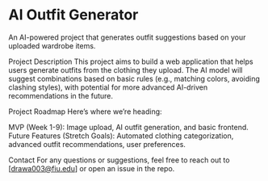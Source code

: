 # AI Outfit Generator

An AI-powered project that generates outfit suggestions based on your uploaded wardrobe items.

Project Description
This project aims to build a web application that helps users generate outfits from the clothing they upload. The AI model will suggest combinations based on basic rules (e.g., matching colors, avoiding clashing styles), with potential for more advanced AI-driven recommendations in the future.

Project Roadmap
Here’s where we’re heading:

MVP (Week 1-9): Image upload, AI outfit generation, and basic frontend.
Future Features (Stretch Goals): Automated clothing categorization, advanced outfit recommendations, user preferences.

Contact
For any questions or suggestions, feel free to reach out to [drawa003@fiu.edu] or open an issue in the repo.

